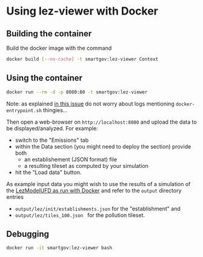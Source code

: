 # Using lez-viewer with Docker

## Building the container

Build the docker image with the command

```bash
docker build [--no-cache] -t smartgov:lez-viewer Context
```

## Using the container

```bash
docker run --rm -d -p 8080:80 -t smartgov:lez-viewer
```

Note: as explained [in this issue](https://github.com/nginxinc/docker-nginx/issues/418) do not worry about logs mentioning `docker-entrypoint.sh` thingies...

Then open a web-browser on `http://localhost:8080` and upload the data to be displayed/analyzed.
For example:
 - switch to the "Emissions" tab
 - within the Data section (you might need to deploy the section) provide both
   * an establishement (JSON format) file
   * a resulting tileset as computed by your simulation
 - hit the "Load data" button.

As example input data you might wish to use the results of a simulation of the [LezModelUFD as run with Docker](https://github.com/smartgov-liris/SmartGov-docker/blob/master/SmartGovLezModelUFD/Readme.md#running-examples) and refer to the `output` directory entries
  - `output/lez/init/establishments.json` for the "establishment" and
  - `output/lez/tiles_100.json ` for the pollution tileset.  

## Debugging

```bash
docker run -it smartgov:lez-viewer bash
```
